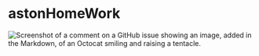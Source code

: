 # astonHomeWork

![Screenshot of a comment on a GitHub issue showing an image, added in the Markdown, of an Octocat smiling and raising a tentacle.](https://i.ibb.co/1Jbrp0T7/chrome-Ru-C4-Mg-TGq-P.png)
